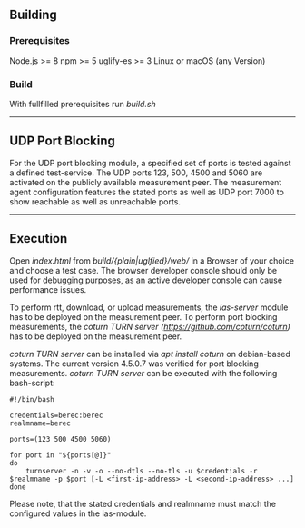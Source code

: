 ## Building ##

### Prerequisites ###
Node.js >= 8
npm >= 5
uglify-es >= 3
Linux or macOS (any Version)

### Build ###
With fullfilled prerequisites run *build.sh*

---------------

## UDP Port Blocking

For the UDP port blocking module, a specified set of ports is tested against a defined test-service. The UDP ports 123, 500, 4500 and 5060 are activated on the publicly available measurement peer. The measurement agent configuration features the stated ports as well as UDP port 7000 to show reachable as well as unreachable ports.

---------------

## Execution ##
Open *index.html* from *build/{plain|uglfied}/web/* in a Browser of your choice and choose a test case. The browser developer console should only be used for debugging purposes, as an active developer console can cause performance issues.

To perform rtt, download, or upload measurements, the *ias-server* module has to be deployed on the measurement peer.
To perform port blocking measurements, the *coturn TURN server (https://github.com/coturn/coturn)* has to be deployed on the measurement peer.

*coturn TURN server* can be installed via *apt install coturn* on debian-based systems. The current version 4.5.0.7 was verified for port blocking measurements.
*coturn TURN server* can be executed with the following bash-script:

```
#!/bin/bash

credentials=berec:berec
realmname=berec

ports=(123 500 4500 5060)

for port in "${ports[@]}"
do
    turnserver -n -v -o --no-dtls --no-tls -u $credentials -r $realmname -p $port [-L <first-ip-address> -L <second-ip-address> ...]
done
```

Please note, that the stated credentials and realmname must match the configured values in the ias-module.